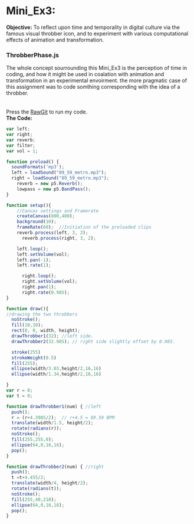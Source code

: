# Mini_Ex3:
**Objective:**
To reflect upon time and temporality in digital culture via the famous visual throbber icon, and to experiment with various computational effects of animation and transformation.

### ThrobberPhase.js
The whole concept sourrounding this Mini_Ex3 is the perception of time in coding, and how it might be used in coalation with animation and transformation in an experimental envoirment. the more pragmatic case of this assignment was to code somthing corresponding with the idea of a throbber.  
</br>
</br>
Press the [RawGit](https://cdn.rawgit.com/Pacour/Aesthetic_Programming_2018/45fd10a9/Mini_Ex3/Source/index.html) to run my code.
</br>
**The Code:**

```javascript
var left;
var right;
var reverb;
var filter;
var vol = 1;

function preload() {
  soundFormats('mp3');
  left = loadSound("89_59_metro.mp3");
  right = loadSound("89_59_metro.mp3");
    reverb = new p5.Reverb();
    lowpass = new p5.BandPass();
}

function setup(){
    //Canvas settings and Framerate
    createCanvas(800,400);
    background(10);
    frameRate(60);  //Initiation of the preloaded clips
    reverb.process(left, 3, 2);
      reverb.process(right, 3, 2);

    left.loop();
    left.setVolume(vol);
    left.pan(-1);
    left.rate(1);

      right.loop();
      right.setVolume(vol);
      right.pan(1);
      right.rate(0.985);
}

function draw(){
//drawing the two throbbers
  noStroke();
  fill(10,10);
  rect(0, 0, width, height);
  drawThrobber1(32); //left side.
  drawThrobber2(32.985); // right side slightly offset by 0.985.

  stroke(255)
  strokeWeight(0.5)
  fill(255);
  ellipse(width/3.03,height/2,16,16)
  ellipse(width/1.34,height/2,16,16)

}
var r = 0;
var t = 0;

function drawThrobber1(num) { //left
  push();
  r = (r+4.3985/2);  // r+4.5 = 89.59 BPM
  translate(width/1.5, height/2);
  rotate(radians(r));
  noStroke();
  fill(255,255,0);
  ellipse(64,0,16,16);
  pop();
}

function drawThrobber2(num) { //right
  push();
  t =t+4.455/2;
  translate(width/4, height/2);
  rotate(radians(t));
  noStroke();
  fill(255,40,210);
  ellipse(64,0,16,16);
  pop();
}
```
